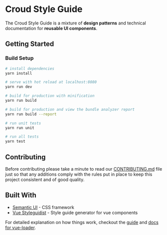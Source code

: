 # Croud Style Guide
The Croud Style Guide is a mixture of **design patterns** and technical documentation for **reusable UI components**.

## Getting Started

### Build Setup

``` bash
# install dependencies
yarn install

# serve with hot reload at localhost:8080
yarn run dev

# build for production with minification
yarn run build

# build for production and view the bundle analyzer report
yarn run build --report

# run unit tests
yarn run unit

# run all tests
yarn test
```

## Contributing

Before contributing please take a minute to read our [CONTRIBUTING.md](CONTRIBUTING.md) file just so that any additions comply with the rules put in place to keep this project consistent and of good quality.

## Built With

* [Semantic UI](https://github.com/Semantic-Org/Semantic-UI) - CSS framework
* [Vue Styleguidist](https://github.com/vue-styleguidist/vue-styleguidist) - Style guide generator for vue components

For detailed explanation on how things work, checkout the [guide](http://vuejs-templates.github.io/webpack/) and [docs for vue-loader](http://vuejs.github.io/vue-loader).
